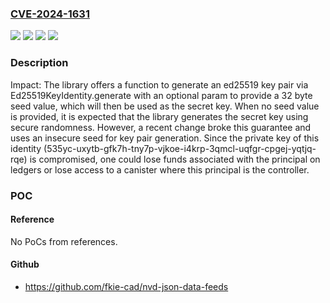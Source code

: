 ### [CVE-2024-1631](https://cve.mitre.org/cgi-bin/cvename.cgi?name=CVE-2024-1631)
![](https://img.shields.io/static/v1?label=Product&message=agent-js&color=blue)
![](https://img.shields.io/static/v1?label=Version&message=v0.20.0-beta.0%20&color=brightgreen)
![](https://img.shields.io/static/v1?label=Vulnerability&message=CWE-321%3A%20Use%20of%20Hard-coded%20Cryptographic%20Key&color=brightgreen)
![](https://img.shields.io/static/v1?label=Vulnerability&message=CWE-330%3A%20Use%20of%20Insufficiently%20Random%20Values&color=brightgreen)

### Description

Impact: The library offers a function to generate an ed25519 key pair via Ed25519KeyIdentity.generate with an optional param to provide a 32 byte seed value, which will then be used as the secret key. When no seed value is provided, it is expected that the library generates the secret key using secure randomness. However, a recent change broke this guarantee and uses an insecure seed for key pair generation. Since the private key of this identity (535yc-uxytb-gfk7h-tny7p-vjkoe-i4krp-3qmcl-uqfgr-cpgej-yqtjq-rqe) is compromised, one could lose funds associated with the principal on ledgers or lose access to a canister where this principal is the controller. 

### POC

#### Reference
No PoCs from references.

#### Github
- https://github.com/fkie-cad/nvd-json-data-feeds

